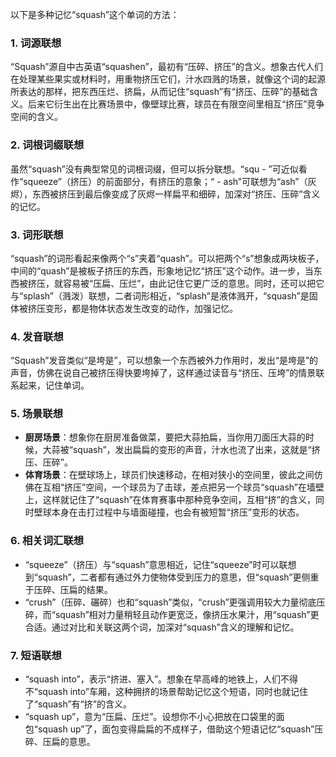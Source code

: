 以下是多种记忆“squash”这个单词的方法：

### 1. 词源联想
“Squash”源自中古英语“squashen”，最初有“压碎、挤压”的含义。想象古代人们在处理某些果实或材料时，用重物挤压它们，汁水四溅的场景，就像这个词的起源所表达的那样，把东西压烂、挤扁，从而记住“squash”有“挤压、压碎”的基础含义。后来它衍生出在比赛场景中，像壁球比赛，球员在有限空间里相互“挤压”竞争空间的含义。

### 2. 词根词缀联想
虽然“squash”没有典型常见的词根词缀，但可以拆分联想。“squ - ”可近似看作“squeeze”（挤压）的前面部分，有挤压的意象；“ - ash”可联想为“ash”（灰烬），东西被挤压到最后像变成了灰烬一样扁平和细碎，加深对“挤压、压碎”含义的记忆。 

### 3. 词形联想
“squash”的词形看起来像两个“s”夹着“quash”。可以把两个“s”想象成两块板子，中间的“quash”是被板子挤压的东西，形象地记忆“挤压”这个动作。进一步，当东西被挤压，就容易被“压扁、压烂”，由此记住它更广泛的意思。同时，还可以把它与“splash”（溅泼）联想，二者词形相近，“splash”是液体溅开，“squash”是固体被挤压变形，都是物体状态发生改变的动作，加强记忆。

### 4. 发音联想
“Squash”发音类似“是垮是”，可以想象一个东西被外力作用时，发出“是垮是”的声音，仿佛在说自己被挤压得快要垮掉了，这样通过读音与“挤压、压垮”的情景联系起来，记住单词。

### 5. 场景联想
 - **厨房场景**：想象你在厨房准备做菜，要把大蒜拍扁，当你用刀面压大蒜的时候，大蒜被“squash”，发出扁扁的变形的声音，汁水也流了出来，这就是“挤压、压碎”。
 - **体育场景**：在壁球场上，球员们快速移动，在相对狭小的空间里，彼此之间仿佛在互相“挤压”空间，一个球员为了击球，差点把另一个球员“squash”在墙壁上，这样就记住了“squash”在体育赛事中那种竞争空间，互相“挤”的含义，同时壁球本身在击打过程中与墙面碰撞，也会有被短暂“挤压”变形的状态。 

### 6. 相关词汇联想
 - “squeeze”（挤压）与“squash”意思相近，记住“squeeze”时可以联想到“squash”，二者都有通过外力使物体受到压力的意思，但“squash”更侧重于压碎、压扁的结果。
 - “crush”（压碎、碾碎）也和“squash”类似，“crush”更强调用较大力量彻底压碎，而“squash”相对力量稍轻且动作更宽泛，像挤压水果汁，用“squash”更合适。通过对比和关联这两个词，加深对“squash”含义的理解和记忆。

### 7. 短语联想
 - “squash into”，表示“挤进、塞入”。想象在早高峰的地铁上，人们不得不“squash into”车厢，这种拥挤的场景帮助记忆这个短语，同时也就记住了“squash”有“挤”的含义。
 - “squash up”，意为“压扁、压烂”。设想你不小心把放在口袋里的面包“squash up”了，面包变得扁扁的不成样子，借助这个短语记忆“squash”压碎、压扁的意思。 